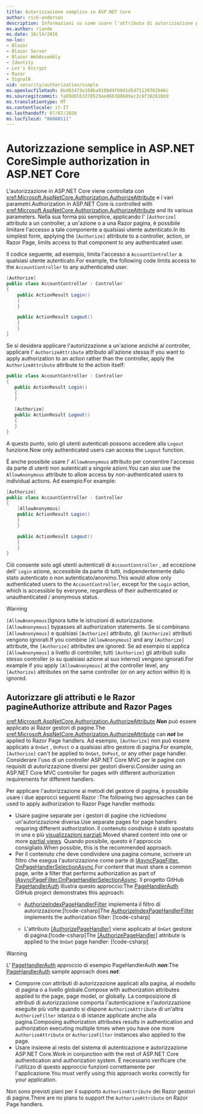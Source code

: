 ```yaml
---
title: Autorizzazione semplice in ASP.NET Core
author: rick-anderson
description: Informazioni su come usare l'attributo di autorizzazione per limitare l'accesso a controller e azioni ASP.NET Core.
ms.author: riande
ms.date: 10/14/2016
no-loc:
- Blazor
- Blazor Server
- Blazor WebAssembly
- Identity
- Let's Encrypt
- Razor
- SignalR
uid: security/authorization/simple
ms.openlocfilehash: 6bd83473e168ba9100d4f6041d5d71139762b46c
ms.sourcegitcommit: fa89d6553378529ae86b388689ac2c6f38281bb9
ms.translationtype: MT
ms.contentlocale: it-IT
ms.lasthandoff: 07/07/2020
ms.locfileid: "86060111"
---
```

# <a name="simple-authorization-in-aspnet-core"></a><span data-ttu-id="db63c-103">Autorizzazione semplice in ASP.NET Core</span><span class="sxs-lookup"><span data-stu-id="db63c-103">Simple authorization in ASP.NET Core</span></span>

<a name="security-authorization-simple"></a>

<span data-ttu-id="db63c-104">L'autorizzazione in ASP.NET Core viene controllata con <xref:Microsoft.AspNetCore.Authorization.AuthorizeAttribute> e i vari parametri.</span><span class="sxs-lookup"><span data-stu-id="db63c-104">Authorization in ASP.NET Core is controlled with <xref:Microsoft.AspNetCore.Authorization.AuthorizeAttribute> and its various parameters.</span></span> <span data-ttu-id="db63c-105">Nella sua forma più semplice, applicando l' `[Authorize]` attributo a un controller, a un'azione o a una Razor pagina, è possibile limitare l'accesso a tale componente a qualsiasi utente autenticato.</span><span class="sxs-lookup"><span data-stu-id="db63c-105">In its simplest form, applying the `[Authorize]` attribute to a controller, action, or Razor Page, limits access to that component to any authenticated user.</span></span>

<span data-ttu-id="db63c-106">Il codice seguente, ad esempio, limita l'accesso a `AccountController` a qualsiasi utente autenticato.</span><span class="sxs-lookup"><span data-stu-id="db63c-106">For example, the following code limits access to the `AccountController` to any authenticated user.</span></span>

```csharp
[Authorize]
public class AccountController : Controller
{
    public ActionResult Login()
    {
    }

    public ActionResult Logout()
    {
    }
}
```

<span data-ttu-id="db63c-107">Se si desidera applicare l'autorizzazione a un'azione anziché al controller, applicare l' `AuthorizeAttribute` attributo all'azione stessa:</span><span class="sxs-lookup"><span data-stu-id="db63c-107">If you want to apply authorization to an action rather than the controller, apply the `AuthorizeAttribute` attribute to the action itself:</span></span>

```csharp
public class AccountController : Controller
{
   public ActionResult Login()
   {
   }

   [Authorize]
   public ActionResult Logout()
   {
   }
}
```

<span data-ttu-id="db63c-108">A questo punto, solo gli utenti autenticati possono accedere alla `Logout` funzione.</span><span class="sxs-lookup"><span data-stu-id="db63c-108">Now only authenticated users can access the `Logout` function.</span></span>

<span data-ttu-id="db63c-109">È anche possibile usare l' `AllowAnonymous` attributo per consentire l'accesso da parte di utenti non autenticati a singole azioni.</span><span class="sxs-lookup"><span data-stu-id="db63c-109">You can also use the `AllowAnonymous` attribute to allow access by non-authenticated users to individual actions.</span></span> <span data-ttu-id="db63c-110">Ad esempio:</span><span class="sxs-lookup"><span data-stu-id="db63c-110">For example:</span></span>

```csharp
[Authorize]
public class AccountController : Controller
{
    [AllowAnonymous]
    public ActionResult Login()
    {
    }

    public ActionResult Logout()
    {
    }
}
```

<span data-ttu-id="db63c-111">Ciò consente solo agli utenti autenticati di `AccountController` , ad eccezione dell' `Login` azione, accessibile da parte di tutti, indipendentemente dallo stato autenticato o non autenticato/anonimo.</span><span class="sxs-lookup"><span data-stu-id="db63c-111">This would allow only authenticated users to the `AccountController`, except for the `Login` action, which is accessible by everyone, regardless of their authenticated or unauthenticated / anonymous status.</span></span>

> [!WARNING]
> <span data-ttu-id="db63c-112">`[AllowAnonymous]`Ignora tutte le istruzioni di autorizzazione.</span><span class="sxs-lookup"><span data-stu-id="db63c-112">`[AllowAnonymous]` bypasses all authorization statements.</span></span> <span data-ttu-id="db63c-113">Se si combinano `[AllowAnonymous]` e qualsiasi `[Authorize]` attributo, gli `[Authorize]` attributi vengono ignorati.</span><span class="sxs-lookup"><span data-stu-id="db63c-113">If you combine `[AllowAnonymous]` and any `[Authorize]` attribute, the `[Authorize]` attributes are ignored.</span></span> <span data-ttu-id="db63c-114">Se ad esempio si applica `[AllowAnonymous]` a livello di controller, tutti `[Authorize]` gli attributi sullo stesso controller (o su qualsiasi azione al suo interno) vengono ignorati.</span><span class="sxs-lookup"><span data-stu-id="db63c-114">For example if you apply `[AllowAnonymous]` at the controller level, any `[Authorize]` attributes on the same controller (or on any action within it) is ignored.</span></span>

<a name="aarp"></a>

## <a name="authorize-attribute-and-razor-pages"></a><span data-ttu-id="db63c-115">Autorizzare gli attributi e le Razor pagine</span><span class="sxs-lookup"><span data-stu-id="db63c-115">Authorize attribute and Razor Pages</span></span>

<span data-ttu-id="db63c-116"><xref:Microsoft.AspNetCore.Authorization.AuthorizeAttribute> ***Non*** può essere applicato ai Razor gestori di pagine.</span><span class="sxs-lookup"><span data-stu-id="db63c-116">The <xref:Microsoft.AspNetCore.Authorization.AuthorizeAttribute> can ***not*** be applied to Razor Page handlers.</span></span> <span data-ttu-id="db63c-117">Ad esempio, `[Authorize]` non può essere applicato a `OnGet` , `OnPost` o a qualsiasi altro gestore di pagina.</span><span class="sxs-lookup"><span data-stu-id="db63c-117">For example, `[Authorize]` can't be applied to `OnGet`, `OnPost`, or any other page handler.</span></span> <span data-ttu-id="db63c-118">Considerare l'uso di un controller ASP.NET Core MVC per le pagine con requisiti di autorizzazione diversi per gestori diversi.</span><span class="sxs-lookup"><span data-stu-id="db63c-118">Consider using an ASP.NET Core MVC controller for pages with different authorization requirements for different handlers.</span></span>

<span data-ttu-id="db63c-119">Per applicare l'autorizzazione ai metodi del gestore di pagina, è possibile usare i due approcci seguenti Razor :</span><span class="sxs-lookup"><span data-stu-id="db63c-119">The following two approaches can be used to apply authorization to Razor Page handler methods:</span></span>

* <span data-ttu-id="db63c-120">Usare pagine separate per i gestori di pagine che richiedono un'autorizzazione diversa.</span><span class="sxs-lookup"><span data-stu-id="db63c-120">Use separate pages for page handlers requiring different authorization.</span></span> <span data-ttu-id="db63c-121">Il contenuto condiviso è stato spostato in una o più [visualizzazioni parziali](xref:mvc/views/partial).</span><span class="sxs-lookup"><span data-stu-id="db63c-121">Moved shared content into one or more [partial views](xref:mvc/views/partial).</span></span> <span data-ttu-id="db63c-122">Quando possibile, questo è l'approccio consigliato.</span><span class="sxs-lookup"><span data-stu-id="db63c-122">When possible, this is the recommended approach.</span></span>
* <span data-ttu-id="db63c-123">Per il contenuto che deve condividere una pagina comune, scrivere un filtro che esegua l'autorizzazione come parte di [IAsyncPageFilter. OnPageHandlerSelectionAsync](xref:Microsoft.AspNetCore.Mvc.Filters.IAsyncPageFilter.OnPageHandlerSelectionAsync%2A).</span><span class="sxs-lookup"><span data-stu-id="db63c-123">For content that must share a common page, write a filter that performs authorization as part of [IAsyncPageFilter.OnPageHandlerSelectionAsync](xref:Microsoft.AspNetCore.Mvc.Filters.IAsyncPageFilter.OnPageHandlerSelectionAsync%2A).</span></span> <span data-ttu-id="db63c-124">Il progetto GitHub [PageHandlerAuth](https://github.com/dotnet/AspNetCore.Docs/tree/master/aspnetcore/security/authorization/simple/samples/3.1/PageHandlerAuth) illustra questo approccio:</span><span class="sxs-lookup"><span data-stu-id="db63c-124">The [PageHandlerAuth](https://github.com/dotnet/AspNetCore.Docs/tree/master/aspnetcore/security/authorization/simple/samples/3.1/PageHandlerAuth) GitHub project demonstrates this approach:</span></span>
  * <span data-ttu-id="db63c-125">[AuthorizeIndexPageHandlerFilter](https://github.com/dotnet/AspNetCore.Docs/blob/master/aspnetcore/security/authorization/simple/samples/3.1/PageHandlerAuth/AuthorizeIndexPageHandlerFilter.cs) implementa il filtro di autorizzazione:[!code-csharp[](~/security/authorization/simple/samples/3.1/PageHandlerAuth/Pages/Index.cshtml.cs?name=snippet)]</span><span class="sxs-lookup"><span data-stu-id="db63c-125">The [AuthorizeIndexPageHandlerFilter](https://github.com/dotnet/AspNetCore.Docs/blob/master/aspnetcore/security/authorization/simple/samples/3.1/PageHandlerAuth/AuthorizeIndexPageHandlerFilter.cs) implements the authorization filter: [!code-csharp[](~/security/authorization/simple/samples/3.1/PageHandlerAuth/Pages/Index.cshtml.cs?name=snippet)]</span></span>

  * <span data-ttu-id="db63c-126">L'attributo [[AuthorizePageHandler]](https://github.com/dotnet/AspNetCore.Docs/tree/master/aspnetcore/security/authorization/simple/samples/3.1/PageHandlerAuth/Pages/Index.cshtml.cs#L16) viene applicato al `OnGet` gestore di pagina:[!code-csharp[](~/security/authorization/simple/samples/3.1/PageHandlerAuth/AuthorizeIndexPageHandlerFilter.cs?name=snippet)]</span><span class="sxs-lookup"><span data-stu-id="db63c-126">The [[AuthorizePageHandler]](https://github.com/dotnet/AspNetCore.Docs/tree/master/aspnetcore/security/authorization/simple/samples/3.1/PageHandlerAuth/Pages/Index.cshtml.cs#L16) attribute is applied to the `OnGet` page handler: [!code-csharp[](~/security/authorization/simple/samples/3.1/PageHandlerAuth/AuthorizeIndexPageHandlerFilter.cs?name=snippet)]</span></span>

> [!WARNING]
> <span data-ttu-id="db63c-127">L' [PageHandlerAuth](https://github.com/pranavkm/PageHandlerAuth) approccio di esempio PageHandlerAuth ***non***:</span><span class="sxs-lookup"><span data-stu-id="db63c-127">The [PageHandlerAuth](https://github.com/pranavkm/PageHandlerAuth) sample approach does ***not***:</span></span>
> * <span data-ttu-id="db63c-128">Comporre con attributi di autorizzazione applicati alla pagina, al modello di pagina o a livello globale.</span><span class="sxs-lookup"><span data-stu-id="db63c-128">Compose with authorization attributes applied to the page, page model, or globally.</span></span> <span data-ttu-id="db63c-129">La composizione di attributi di autorizzazione comporta l'autenticazione e l'autorizzazione eseguite più volte quando si dispone `AuthorizeAttribute` di un'altra `AuthorizeFilter` istanza o di istanze applicate anche alla pagina.</span><span class="sxs-lookup"><span data-stu-id="db63c-129">Composing authorization attributes results in authentication and authorization executing multiple times when you have one more `AuthorizeAttribute` or `AuthorizeFilter` instances also applied to the page.</span></span>
> * <span data-ttu-id="db63c-130">Usare insieme al resto del sistema di autenticazione e autorizzazione ASP.NET Core.</span><span class="sxs-lookup"><span data-stu-id="db63c-130">Work in conjunction with the rest of ASP.NET Core authentication and authorization system.</span></span> <span data-ttu-id="db63c-131">È necessario verificare che l'utilizzo di questo approccio funzioni correttamente per l'applicazione.</span><span class="sxs-lookup"><span data-stu-id="db63c-131">You must verify using this approach works correctly for your application.</span></span>

<span data-ttu-id="db63c-132">Non sono previsti piani per il supporto `AuthorizeAttribute` dei Razor gestori di pagine.</span><span class="sxs-lookup"><span data-stu-id="db63c-132">There are no plans to support the `AuthorizeAttribute` on Razor Page handlers.</span></span> 
